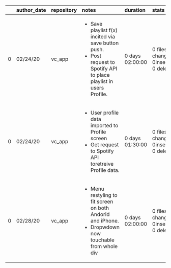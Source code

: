 |    | author_date   | repository   | notes                                                                                                                                                                                                                                                  | duration        | stats                                                | work_items   |
|---:|:--------------|:-------------|:-------------------------------------------------------------------------------------------------------------------------------------------------------------------------------------------------------------------------------------------------------|:----------------|:-----------------------------------------------------|:-------------|
|  0 | 02/24/20      | vc_app       | <ul><li>Save playlist f(x) incited via save button push.</li> <li>Post request to Spotify API to place playlist in users Profile.</li></ul> | 0 days 02:00:00 | 0 files changed, 0insertions(+), 0 deletions(-) |              |
|  0 | 02/24/20      | vc_app       | <ul><li>User profile data imported to Profile screen</li> <li>Get request to Spotify API toretreive Profile data.</li></ul> | 0 days 01:30:00 | 0 files changed, 0insertions(+), 0 deletions(-) |              |
|  0 | 02/28/20      | vc_app       | <ul><li>Menu restyling to fit screen on both Andorid and iPhone.</li> <li> Dropwdown now touchable from whole div</li></ul> | 0 days 02:00:00 | 0 files changed, 0insertions(+), 0 deletions(-) |              |